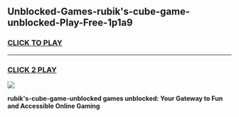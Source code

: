 
## Unblocked-Games-rubik's-cube-game-unblocked-Play-Free-1p1a9
<h3>
<a href="https://premium76.site?title=rubik's-cube-game-unblocked&ref=10A">CLICK TO PLAY</a></h3>
<hr>

<h3>
<a href="https://premium76.site?title=rubik's-cube-game-unblocked&ref=10A">CLICK 2 PLAY</a>
  
</h3>

<a href="https://premium76.site?title=rubik's-cube-game-unblocked&ref=10A"><img src="https://clearcache.store/games.png"></a>


**rubik's-cube-game-unblocked games unblocked: Your Gateway to Fun and Accessible Online Gaming**
